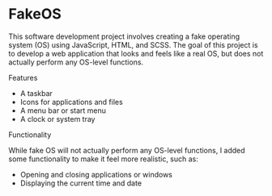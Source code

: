 # FakeOS

This software development project involves creating a fake operating system (OS) using JavaScript, HTML, and SCSS. The goal of this project is to develop a web application that looks and feels like a real OS, but does not actually perform any OS-level functions.

Features

- A taskbar
- Icons for applications and files
- A menu bar or start menu
- A clock or system tray

Functionality

While fake OS will not actually perform any OS-level functions, I added some functionality to make it feel more realistic, such as:

- Opening and closing applications or windows
- Displaying the current time and date
